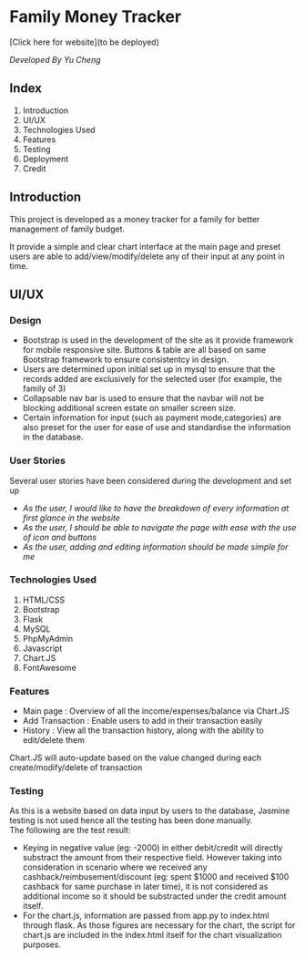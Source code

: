 # Family Money Tracker

[Click here for website](to be deployed)

_Developed By Yu Cheng_

## Index
1. Introduction
2. UI/UX
3. Technologies Used
4. Features
5. Testing
6. Deployment
7. Credit

## Introduction
This project is developed as a money tracker for a family for better management of family budget.  

It provide a simple and clear chart interface at the main page and preset users are able to add/view/modify/delete any of their input at any point in time.

## UI/UX 
### Design
- Bootstrap is used in the development of the site as it provide framework for mobile responsive site. Buttons & table are all based on same Bootstrap framework to ensure consistentcy in design.
- Users are determined upon initial set up in mysql to ensure that the records added are exclusively for the selected user (for example, the family of 3)
- Collapsable nav bar is used to ensure that the navbar will not be blocking additional screen estate on smaller screen size.
- Certain information for input (such as payment mode,categories) are also preset for the user for ease of use and standardise the information in the database.

### User Stories
Several user stories have been considered during the development and set up
- _As the user, I would like to have the breakdown of every information at first glance in the website_
- _As the user, I should be able to navigate the page with ease with the use of icon and buttons_
- _As the user, adding and editing information should be made simple for me_


### Technologies Used
1. HTML/CSS
2. Bootstrap
3. Flask
4. MySQL
5. PhpMyAdmin
6. Javascript
7. Chart.JS
8. FontAwesome

### Features
- Main page : Overview of all the income/expenses/balance via Chart.JS
- Add Transaction : Enable users to add in their transaction easily
- History : View all the transaction history, along with the ability to edit/delete them

Chart.JS will auto-update based on the value changed during each create/modify/delete of transaction

### Testing
As this is a website based on data input by users to the database, Jasmine testing is not used hence all the testing has been done manually.  
The following are the test result:
- Keying in negative value (eg: -2000) in either debit/credit will directly substract the amount from their respective field. However taking into consideration in scenario where we received any cashback/reimbusement/discount (eg: spent $1000 and received $100 cashback for same purchase in later time), it is not considered as additional income so it should be substracted under the credit amount itself. 
- For the chart.js, information are passed from app.py to index.html through flask. As those figures are necessary for the chart, the script for chart.js are included in the index.html itself for the chart visualization purposes.